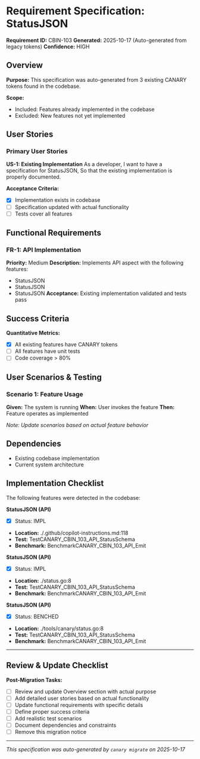 # Requirement Specification: StatusJSON

**Requirement ID:** CBIN-103
**Generated:** 2025-10-17 (Auto-generated from legacy tokens)
**Confidence:** HIGH

## Overview

**Purpose:** This specification was auto-generated from 3 existing CANARY tokens found in the codebase.

**Scope:**
- Included: Features already implemented in the codebase
- Excluded: New features not yet implemented

## User Stories

### Primary User Stories

**US-1: Existing Implementation**
As a developer,
I want to have a specification for StatusJSON,
So that the existing implementation is properly documented.

**Acceptance Criteria:**
- [x] Implementation exists in codebase
- [ ] Specification updated with actual functionality
- [ ] Tests cover all features

## Functional Requirements

### FR-1: API Implementation
**Priority:** Medium
**Description:** Implements API aspect with the following features:
- StatusJSON
- StatusJSON
- StatusJSON
**Acceptance:** Existing implementation validated and tests pass

## Success Criteria

**Quantitative Metrics:**
- [x] All existing features have CANARY tokens
- [ ] All features have unit tests
- [ ] Code coverage > 80%

## User Scenarios & Testing

### Scenario 1: Feature Usage
**Given:** The system is running
**When:** User invokes the feature
**Then:** Feature operates as implemented

_Note: Update scenarios based on actual feature behavior_

## Dependencies

- Existing codebase implementation
- Current system architecture

## Implementation Checklist

The following features were detected in the codebase:

<!-- CANARY: REQ=CBIN-103; FEATURE="StatusJSON"; ASPECT=API; STATUS=IMPL; TEST=TestCANARY_CBIN_103_API_StatusSchema; BENCH=BenchmarkCANARY_CBIN_103_API_Emit; UPDATED=2025-10-17 -->
**StatusJSON (API)**
- [x] Status: IMPL
- **Location:** ./.github/copilot-instructions.md:118
- **Test:** TestCANARY_CBIN_103_API_StatusSchema
- **Benchmark:** BenchmarkCANARY_CBIN_103_API_Emit

<!-- CANARY: REQ=CBIN-103; FEATURE="StatusJSON"; ASPECT=API; STATUS=IMPL; TEST=TestCANARY_CBIN_103_API_StatusSchema; BENCH=BenchmarkCANARY_CBIN_103_API_Emit; UPDATED=2025-10-17 -->
**StatusJSON (API)**
- [x] Status: IMPL
- **Location:** ./status.go:8
- **Test:** TestCANARY_CBIN_103_API_StatusSchema
- **Benchmark:** BenchmarkCANARY_CBIN_103_API_Emit

<!-- CANARY: REQ=CBIN-103; FEATURE="StatusJSON"; ASPECT=API; STATUS=BENCHED; TEST=TestCANARY_CBIN_103_API_StatusSchema; BENCH=BenchmarkCANARY_CBIN_103_API_Emit; UPDATED=2025-10-17 -->
**StatusJSON (API)**
- [x] Status: BENCHED
- **Location:** ./tools/canary/status.go:8
- **Test:** TestCANARY_CBIN_103_API_StatusSchema
- **Benchmark:** BenchmarkCANARY_CBIN_103_API_Emit

---

## Review & Update Checklist

**Post-Migration Tasks:**
- [ ] Review and update Overview section with actual purpose
- [ ] Add detailed user stories based on actual functionality
- [ ] Update functional requirements with specific details
- [ ] Define proper success criteria
- [ ] Add realistic test scenarios
- [ ] Document dependencies and constraints
- [ ] Remove this migration notice

---

_This specification was auto-generated by `canary migrate` on 2025-10-17_
